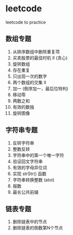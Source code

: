 # leetcode
leetcode to practice

## 数组专题
1. 从排序数组中删除重复项
2. 买卖股票的最佳时机 II (贪心)
3. 旋转数组 
4. 存在重复
5. 只出现一次的数字
6. 两个数组的交集 II
7. 加一 (倒序加一，最后位特判)
8. 移动零
9. 两数之和
10. 有效的数独
11. 旋转图像 

## 字符串专题
1. 反转字符串
2. 整数反转
3. 字符串中的第一个唯一字符
4. 验证回文字符串
5. 有效的字母异位词
6. 实现 strStr() 函数
7. 字符串转换整数 (atoi)
8. 报数
9. 最长公共前缀

## 链表专题
1. 删除链表中的节点
2. 删除链表的倒数第N个节点

